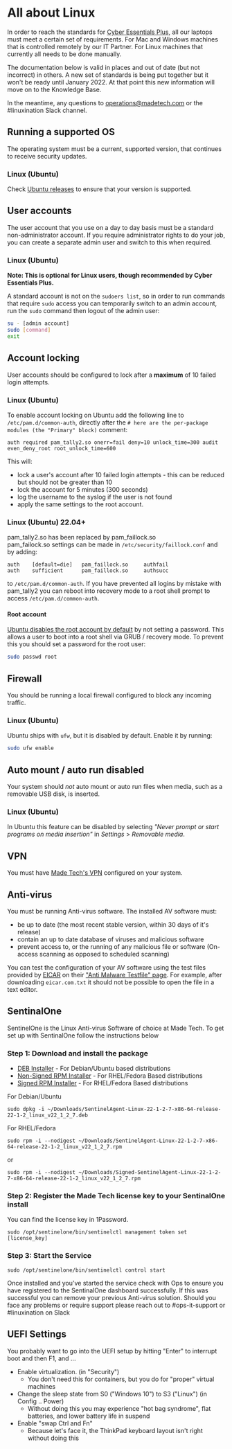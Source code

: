 # All about Linux
In order to reach the standards for [Cyber Essentials Plus](https://www.ncsc.gov.uk/cyberessentials/overview), all our laptops must meet a certain set of requirements. For Mac and Windows machines that is controlled remotely by our IT Partner. For Linux machines that currently all needs to be done manually.

The documentation below is valid in places and out of date (but not incorrect) in others. A new set of standards is being put together but it won't be ready until January 2022. At that point this new information will move on to the Knowledge Base.

In the meantime, any questions to [operations@madetech.com](mailto:operations@madetech.com) or the #linuxination Slack channel.



## Running a supported OS
The operating system must be a current, supported version, that continues to receive security updates.

### Linux (Ubuntu)
Check [Ubuntu releases](https://wiki.ubuntu.com/Releases) to ensure that your version is supported.

## User accounts
The user account that you use on a day to day basis must be a standard non-administrator account. If you require administrator rights to do your job, you can create a separate admin user and switch to this when required.

### Linux (Ubuntu)

**Note: This is optional for Linux users, though recommended by Cyber Essentials Plus.**

A standard account is not on the `sudoers list`, so in order to run commands that require `sudo` access you can temporarily switch to an admin account, run the `sudo` command then logout of the admin user:

```bash
su - [admin account]
sudo [command]
exit
```

## Account locking
User accounts should be configured to lock after a **maximum** of 10 failed login attempts.

### Linux (Ubuntu)
To enable account locking on Ubuntu add the following line to `/etc/pam.d/common-auth`, directly after the `# here are the per-package modules (the "Primary" block)` comment:

```
auth required pam_tally2.so onerr=fail deny=10 unlock_time=300 audit even_deny_root root_unlock_time=600
```

This will:
- lock a user's account after 10 failed login attempts - this can be reduced but should not be greater than 10
- lock the account for 5 minutes (300 seconds)
- log the username to the syslog if the user is not found
- apply the same settings to the root account.

### Linux (Ubuntu) 22.04+
pam_tally2.so has been replaced by pam_faillock.so <br>
pam_failock.so settings can be made in `/etc/security/faillock.conf` and by adding:
```
auth    [default=die]   pam_faillock.so     authfail
auth    sufficient      pam_faillock.so     authsucc
```
to `/etc/pam.d/common-auth`.
If you have prevented all logins by mistake with pam_tally2 you can reboot into recovery mode to a root shell prompt to access `/etc/pam.d/common-auth`.


#### Root account
[Ubuntu disables the root account by default](https://ubuntu.com/server/docs/security-users) by not setting a password. This allows a user to boot into a root shell via GRUB / recovery mode. To prevent this you should set a password for the root user:

```bash
sudo passwd root
```

## Firewall
You should be running a local firewall configured to block any incoming traffic.

### Linux (Ubuntu)
Ubuntu ships with `ufw`, but it is disabled by default. Enable it by running:

```bash
sudo ufw enable
```

## Auto mount / auto run disabled
Your system should *not* auto mount or auto run files when media, such as a removable USB disk, is inserted.

### Linux (Ubuntu)
In Ubuntu this feature can be disabled by selecting _"Never prompt or start programs on media insertion"_ in _Settings_ > _Removable media_.

## VPN
You must have [Made Tech's VPN](vpn/README.md) configured on your system.

## Anti-virus
You must be running Anti-virus software. The installed AV software must:
- be up to date (the most recent stable version, within 30 days of it's release)
- contain an up to date database of viruses and malicious software
- prevent access to, or the running of any malicious file or software (On-access scanning as opposed to scheduled scanning)

You can test the configuration of your AV software using the test files provided by [EICAR](https://www.eicar.org/) on their ["Anti Malware Testfile" page](https://www.eicar.org/?page_id=3950). For example, after downloading `eicar.com.txt` it should not be possible to open the file in a text editor.

## SentinalOne
SentinelOne is the Linux Anti-virus Software of choice at Made Tech. To get set up with SentinalOne follow the instructions below

### Step 1: Download and install the package
* [DEB Installer](https://ncrepository.z33.web.core.windows.net/sentinelone/SentinelAgent-Linux-22-1-2-7-x86-64-release-22-1-2_linux_v22_1_2_7.deb) - For Debian/Ubuntu based distributions
* [Non-Signed RPM Installer](https://ncrepository.z33.web.core.windows.net/sentinelone/SentinelAgent-Linux-22-1-2-7-x86-64-release-22-1-2_linux_v22_1_2_7.rpm) - For RHEL/Fedora Based distributions
* [Signed RPM Installer](https://ncrepository.z33.web.core.windows.net/sentinelone/Signed-SentinelAgent-Linux-22-1-2-7-x86-64-release-22-1-2_linux_v22_1_2_7.rpm) - For RHEL/Fedora Based distributions

For Debian/Ubuntu
```
sudo dpkg -i ~/Downloads/SentinelAgent-Linux-22-1-2-7-x86-64-release-22-1-2_linux_v22_1_2_7.deb
```

For RHEL/Fedora
```
sudo rpm -i --nodigest ~/Downloads/SentinelAgent-Linux-22-1-2-7-x86-64-release-22-1-2_linux_v22_1_2_7.rpm
```
or
```
sudo rpm -i --nodigest ~/Downloads/Signed-SentinelAgent-Linux-22-1-2-7-x86-64-release-22-1-2_linux_v22_1_2_7.rpm
```

### Step 2: Register the Made Tech license key to your SentinalOne install 

You can find the license key in 1Password.
```
sudo /opt/sentinelone/bin/sentinelctl management token set [license_key]
```

### Step 3: Start the Service
```
sudo /opt/sentinelone/bin/sentinelctl control start
```

Once installed and you've started the service check with Ops to ensure you have registered to the SentinalOne dashboard successfully. If this was successful you can remove your previous Anti-virus solution. Should you face any problems or require support please reach out to #ops-it-support or #linuxination on Slack


## UEFI Settings

You probably want to go into the UEFI setup by hitting "Enter" to interrupt boot and then F1, and ...

- Enable virtualization. (in "Security")
    - You don't need this for containers, but you do for "proper" virtual machines
- Change the sleep state from S0 ("Windows 10") to S3 ("Linux") (in Config .. Power)
    - Without doing this you may experience "hot bag syndrome", flat batteries, and lower battery life in suspend
- Enable "swap Ctrl and Fn"
    - Because let's face it, the ThinkPad keyboard layout isn't right without doing this
